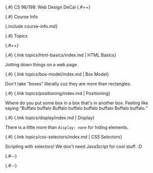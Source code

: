 
{.#} CS 98/198: Web&nbsp;Design&nbsp;DeCal
{.#++}

{.#} Course Info

{.include course-info.md}

{.#} Topics

{.#++}

<div data-markdown class="cards">
  <div data-markdown>

{.#} {.link topics/html-basics/index.md | HTML Basics}

Jotting down things on a web page.

  </div>
  <div data-markdown>

{.#} {.link topics/box-model/index.md | Box Model}

Don't take <q>boxes</q> literally cuz they are more than rectangles.

  </div>
  <div data-markdown>

{.#} {.link topics/positioning/index.md | Positioning}

Where do you put some box in a box that's in another box. Feeling like saying <q>Buffalo buffalo Buffalo buffalo buffalo buffalo Buffalo buffalo.</q>

  </div>
  <div data-markdown>

{.#} {.link topics/display/index.md | Display}

There is a little more than `display: none` for hiding elements.

  </div>
  <div data-markdown>

{.#} {.link topics/css-selectors/index.md | CSS Selectors}

Scripting with selectors! We don't need JavaScript for cool stuff. :D

  </div>
</div>

{.#--}

{.#--}
